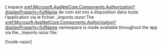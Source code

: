 <span data-ttu-id="022fa-101">L’espace <xref:Microsoft.AspNetCore.Components.Authorization?displayProperty=fullName> de nom est mis à disposition dans toute l’application via le fichier *_Imports.razor:*</span><span class="sxs-lookup"><span data-stu-id="022fa-101">The <xref:Microsoft.AspNetCore.Components.Authorization?displayProperty=fullName> namespace is made available throughout the app via the *_Imports.razor* file:</span></span>

[!code-razor[](imports-hosted.razor?highlight=2)]
